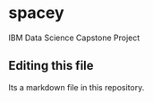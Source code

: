 # spacey
IBM Data Science Capstone Project
## Editing this file
Its a markdown file in this repository.
